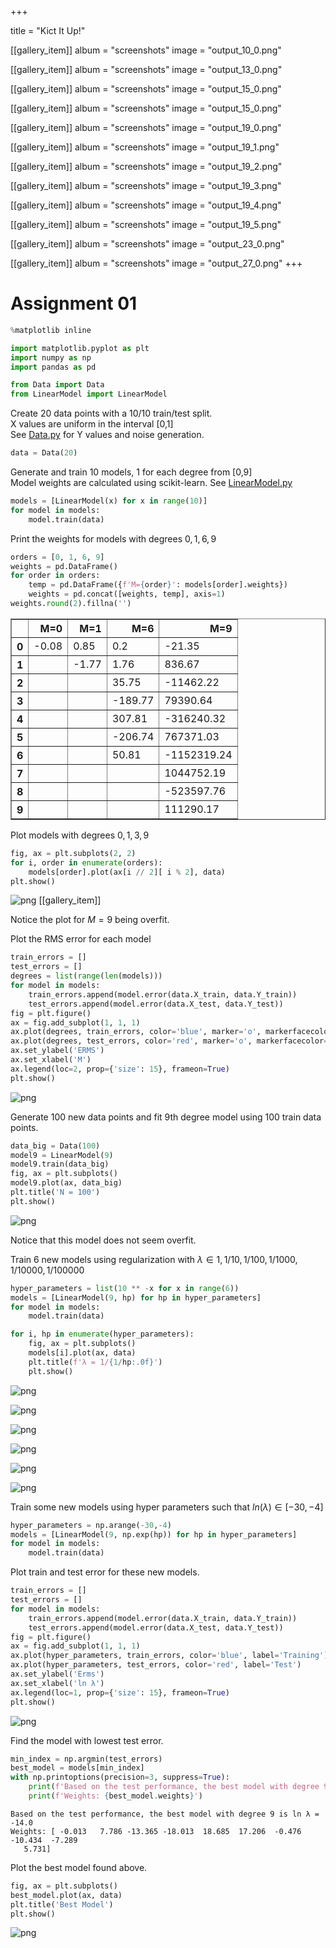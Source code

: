 +++

title =  "Kict It Up!"

 [[gallery_item]]
 album = "screenshots"
 image = "output_10_0.png"
 
 [[gallery_item]]
 album = "screenshots"
 image = "output_13_0.png"
 
 [[gallery_item]]
 album = "screenshots"
 image = "output_15_0.png"
 
 [[gallery_item]]
 album = "screenshots"
 image = "output_15_0.png"
 
 [[gallery_item]]
 album = "screenshots"
 image = "output_19_0.png"
 
 [[gallery_item]]
 album = "screenshots"
 image = "output_19_1.png"
  
 [[gallery_item]]
 album = "screenshots"
 image = "output_19_2.png"
  
 [[gallery_item]]
 album = "screenshots"
 image = "output_19_3.png"
  
 [[gallery_item]]
 album = "screenshots"
 image = "output_19_4.png"
  
 [[gallery_item]]
 album = "screenshots"
 image = "output_19_5.png"
  
 [[gallery_item]]
 album = "screenshots"
 image = "output_23_0.png"
 
 [[gallery_item]]
 album = "screenshots"
 image = "output_27_0.png"
+++

# Assignment 01


```python
%matplotlib inline
```


```python
import matplotlib.pyplot as plt
import numpy as np
import pandas as pd

from Data import Data
from LinearModel import LinearModel
```

Create 20 data points with a 10/10 train/test split.
<br>
X values are uniform in the interval [0,1]
<br>
See [Data.py](Data.py) for Y values and noise generation.


```python
data = Data(20)
```

Generate and train 10 models, 1 for each degree from [0,9]
<br>
Model weights are calculated using scikit-learn. See [LinearModel.py](LinearModel.py)


```python
models = [LinearModel(x) for x in range(10)]
for model in models:
    model.train(data)
```

Print the weights for models with degrees ${0, 1, 6, 9}$


```python
orders = [0, 1, 6, 9]
weights = pd.DataFrame()
for order in orders:
    temp = pd.DataFrame({f'M={order}': models[order].weights})
    weights = pd.concat([weights, temp], axis=1)
weights.round(2).fillna('')
```




<div>
<style scoped>
    .dataframe tbody tr th:only-of-type {
        vertical-align: middle;
    }

    .dataframe tbody tr th {
        vertical-align: top;
    }

    .dataframe thead th {
        text-align: right;
    }
</style>
<table border="1" class="dataframe">
  <thead>
    <tr style="text-align: right;">
      <th></th>
      <th>M=0</th>
      <th>M=1</th>
      <th>M=6</th>
      <th>M=9</th>
    </tr>
  </thead>
  <tbody>
    <tr>
      <th>0</th>
      <td>-0.08</td>
      <td>0.85</td>
      <td>0.2</td>
      <td>-21.35</td>
    </tr>
    <tr>
      <th>1</th>
      <td></td>
      <td>-1.77</td>
      <td>1.76</td>
      <td>836.67</td>
    </tr>
    <tr>
      <th>2</th>
      <td></td>
      <td></td>
      <td>35.75</td>
      <td>-11462.22</td>
    </tr>
    <tr>
      <th>3</th>
      <td></td>
      <td></td>
      <td>-189.77</td>
      <td>79390.64</td>
    </tr>
    <tr>
      <th>4</th>
      <td></td>
      <td></td>
      <td>307.81</td>
      <td>-316240.32</td>
    </tr>
    <tr>
      <th>5</th>
      <td></td>
      <td></td>
      <td>-206.74</td>
      <td>767371.03</td>
    </tr>
    <tr>
      <th>6</th>
      <td></td>
      <td></td>
      <td>50.81</td>
      <td>-1152319.24</td>
    </tr>
    <tr>
      <th>7</th>
      <td></td>
      <td></td>
      <td></td>
      <td>1044752.19</td>
    </tr>
    <tr>
      <th>8</th>
      <td></td>
      <td></td>
      <td></td>
      <td>-523597.76</td>
    </tr>
    <tr>
      <th>9</th>
      <td></td>
      <td></td>
      <td></td>
      <td>111290.17</td>
    </tr>
  </tbody>
</table>
</div>



Plot models with degrees ${0, 1, 3, 9}$


```python
fig, ax = plt.subplots(2, 2)
for i, order in enumerate(orders):
    models[order].plot(ax[i // 2][ i % 2], data)
plt.show()
```


    
![png](output_10_0.png)
[[gallery_item]]
    


Notice the plot for $M = 9$ being overfit.

Plot the RMS error for each model


```python
train_errors = []
test_errors = []
degrees = list(range(len(models)))
for model in models:
    train_errors.append(model.error(data.X_train, data.Y_train))
    test_errors.append(model.error(data.X_test, data.Y_test))
fig = plt.figure()
ax = fig.add_subplot(1, 1, 1)
ax.plot(degrees, train_errors, color='blue', marker='o', markerfacecolor='none', label='Training')
ax.plot(degrees, test_errors, color='red', marker='o', markerfacecolor='none', label='Test')
ax.set_ylabel('ERMS')
ax.set_xlabel('M')
ax.legend(loc=2, prop={'size': 15}, frameon=True)
plt.show()
```


    
![png](output_13_0.png)
    


Generate 100 new data points and fit 9th degree model using 100 train data points.


```python
data_big = Data(100)
model9 = LinearModel(9)
model9.train(data_big)
fig, ax = plt.subplots()
model9.plot(ax, data_big)
plt.title('N = 100')
plt.show()
```


    
![png](output_15_0.png)
    


Notice that this model does not seem overfit.

Train 6 new models using regularization with $λ \in {1, 1/10, 1/100, 1/1000, 1/10000, 1/100000}$


```python
hyper_parameters = list(10 ** -x for x in range(6))
models = [LinearModel(9, hp) for hp in hyper_parameters]
for model in models:
    model.train(data)
```


```python
for i, hp in enumerate(hyper_parameters):
    fig, ax = plt.subplots()
    models[i].plot(ax, data)
    plt.title(f'λ = 1/{1/hp:.0f}')
    plt.show()
```


    
![png](output_19_0.png)
    



    
![png](output_19_1.png)
    



    
![png](output_19_2.png)
    



    
![png](output_19_3.png)
    



    
![png](output_19_4.png)
    



    
![png](output_19_5.png)
    


Train some new models using hyper parameters such that $ln(λ) \in [-30, -4]$


```python
hyper_parameters = np.arange(-30,-4)
models = [LinearModel(9, np.exp(hp)) for hp in hyper_parameters]
for model in models:
    model.train(data)
```

Plot train and test error for these new models.


```python
train_errors = []
test_errors = []
for model in models:
    train_errors.append(model.error(data.X_train, data.Y_train))
    test_errors.append(model.error(data.X_test, data.Y_test))
fig = plt.figure()
ax = fig.add_subplot(1, 1, 1)
ax.plot(hyper_parameters, train_errors, color='blue', label='Training')
ax.plot(hyper_parameters, test_errors, color='red', label='Test')
ax.set_ylabel('Erms')
ax.set_xlabel('ln λ')
ax.legend(loc=1, prop={'size': 15}, frameon=True)
plt.show()
```


    
![png](output_23_0.png)
    


Find the model with lowest test error.


```python
min_index = np.argmin(test_errors)
best_model = models[min_index]
with np.printoptions(precision=3, suppress=True):
    print(f'Based on the test performance, the best model with degree 9 is ln λ = {np.log(best_model.hyper_parameter)}')
    print(f'Weights: {best_model.weights}')
```

    Based on the test performance, the best model with degree 9 is ln λ = -14.0
    Weights: [ -0.013   7.786 -13.365 -18.013  18.685  17.206  -0.476 -10.434  -7.289
       5.731]


Plot the best model found above.


```python
fig, ax = plt.subplots()
best_model.plot(ax, data)
plt.title('Best Model')
plt.show()
```


    
![png](output_27_0.png)
    



```python

```
